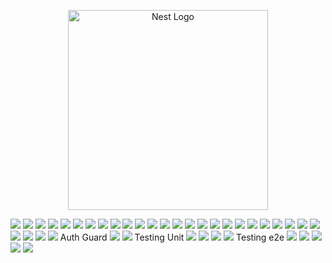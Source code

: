 <p align="center">
  <a href="http://nestjs.com/" target="blank"><img src="https://nestjs.com/img/logo_text.svg" width="320" alt="Nest Logo" /></a>
</p>

[circleci-image]: https://img.shields.io/circleci/build/github/nestjs/nest/master?token=abc123def456
[circleci-url]: https://circleci.com/gh/nestjs/nest

<img src = "https://i.imgur.com/8tIkvoJ.png"/>
<img src = "https://i.imgur.com/HGGocSv.png"/>
<img src = "https://i.imgur.com/7IyMXP4.png"/>
<img src = "https://i.imgur.com/dSYPSWM.png"/>
<img src = "https://i.imgur.com/SW4ocpl.png"/>
<img src = "https://i.imgur.com/tMzPQSL.png"/>
<img src = "https://i.imgur.com/Vvko7km.png"/>
<img src = "https://i.imgur.com/zWz1O7C.png"/>
<img src = "https://i.imgur.com/8rm9Mc0.png"/>
<img src = "https://i.imgur.com/R7O30PJ.png"/>
<img src = "https://i.imgur.com/DLre2TI.png"/>
<img src = "https://i.imgur.com/5g1IIWJ.png"/>
<img src = "https://i.imgur.com/tpfITaZ.png"/>
<img src = "https://i.imgur.com/nG8uQYz.png"/>
<img src = "https://i.imgur.com/SUfrLk1.png"/>
<img src = "https://i.imgur.com/ZWgnm0S.png"/>
<img src = "https://i.imgur.com/FSVSsT3.png"/>
<img src = "https://i.imgur.com/07uwter.png"/>
<img src = "https://i.imgur.com/WOw9wPd.png"/>
<img src = "https://i.imgur.com/GpIIKU8.png"/>
<img src = "https://i.imgur.com/a89K6Bc.png"/>
<img src = "https://i.imgur.com/LO64Y0y.png"/>
<img src = "https://i.imgur.com/RN176v9.png"/>
<img src = "https://i.imgur.com/EElvVx3.png"/>
<img src = "https://i.imgur.com/bq6AzPe.png"/>
<img src = "https://i.imgur.com/R58g8sV.png"/>
<img src = "https://i.imgur.com/Hud6sSz.png"/>
<img src = "https://i.imgur.com/vcU0gqy.png"/>
<img src = "https://i.imgur.com/mdg98vf.png"/>
Auth Guard
<img src = "https://i.imgur.com/HNuZY5E.png"/>
<img src = "https://i.imgur.com/4P2VgNE.png"/>
Testing Unit
<img src = "https://i.imgur.com/Jg3kRWP.png"/>
<img src = "https://i.imgur.com/t0PpIsR.png"/>
<img src = "https://i.imgur.com/PYApvkC.png"/>
<img src = "https://i.imgur.com/9BzSkj9.png"/>
Testing e2e
<img src = "https://i.imgur.com/WQtc9gB.png"/>
<img src = "https://i.imgur.com/EbV8VLF.png"/>
<img src = "https://i.imgur.com/bkX29MH.png"/>
<img src = "https://i.imgur.com/9FpGGAI.png"/>
<img src = "https://i.imgur.com/adlpUWo.png"/>

